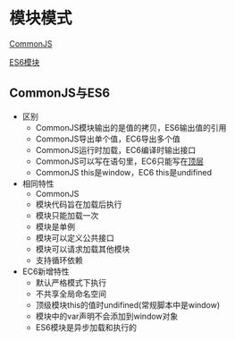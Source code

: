 # 模块模式

[CommonJS](javascript_module_CommonJS.md)

[ES6模块](javascript_module_ES6.md)

## CommonJS与ES6

- 区别
  - CommonJS模块输出的是值的拷贝，ES6输出值的引用 
  - CommonJS导出单个值，EC6导出多个值
  - CommonJS运行时加载，EC6编译时输出接口
  - CommonJS可以写在语句里，EC6只能写在[顶层](javascript_上下文与作用域.md)
  - CommonJS this是window，EC6 this是undifined
- 相同特性
  - CommonJS
  - 模块代码旨在加载后执行
  - 模块只能加载一次
  - 模块是单例
  - 模块可以定义公共接口
  - 模块可以请求加载其他模块
  - 支持循环依赖
- EC6新增特性
  - 默认严格模式下执行
  - 不共享全局命名空间
  - 顶级模块this的值时undifined(常规脚本中是window)
  - 模块中的var声明不会添加到window对象
  - ES6模块是异步加载和执行的
 